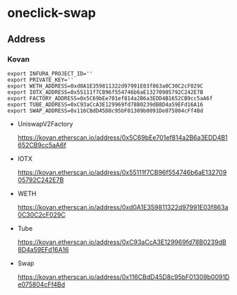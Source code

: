 oneclick-swap
=============

## Address

### Kovan

```
export INFURA_PROJECT_ID=''
export PRIVATE_KEY=''
export WETH_ADDRESS=0xd0A1E359811322d97991E03f863a0C30C2cF029C
export IOTX_ADDRESS=0x55111f7CB96f554746b6aE13270905792C242E7B
export FACTORY_ADDRESS=0x5C69bEe701ef814a2B6a3EDD4B1652CB9cc5aA6f
export TUBE_ADDRESS=0xC93aCcA3E129969fd78B0239dB8D4a59EFd16A16
export SWAP_ADDRESS=0x116CBdD45D8c95bF01309b0091De075804cFf4Bd
```

- UniswapV2Factory

  https://kovan.etherscan.io/address/0x5C69bEe701ef814a2B6a3EDD4B1652CB9cc5aA6f

- IOTX

  https://kovan.etherscan.io/address/0x55111f7CB96f554746b6aE13270905792C242E7B

- WETH

  https://kovan.etherscan.io/address/0xd0A1E359811322d97991E03f863a0C30C2cF029C

- Tube

  https://kovan.etherscan.io/address/0xC93aCcA3E129969fd78B0239dB8D4a59EFd16A16

- Swap

  https://kovan.etherscan.io/address/0x116CBdD45D8c95bF01309b0091De075804cFf4Bd
